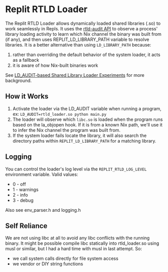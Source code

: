 # Replit RTLD Loader

The Replit RTLD Loader allows dynamically loaded shared libraries (.so)
to work seamlessly in Repls. It uses
the [rtld-audit API](https://man7.org/linux/man-pages/man7/rtld-audit.7.html)
to observe a process' library loading activity to learn which Nix channel
the binary was built from (if any), and then uses REPLIT_LD_LIBRARY_PATH variable to resolve
libraries. It is a better alternative than using `LD_LIBRARY_PATH` because:

1. rather than overriding the default behavior of the system loader, it acts as a fallback
2. it is aware of how Nix-built binaries work

See [LD_AUDIT-based Shared Library Loader Experiments](https://docs.google.com/document/d/1llRzZdBZIKDFk5n5NQromYMCeDaYUCB9pVLy2vahTH4)
for more background.

## How it Works

1. Activate the loader via the LD_AUDIT variable when running a program, ex: `LD_AUDIT=rtld_loader.so python main.py`
2. The loader will observe which `libc.so` is loaded when the program runs based on the la_objopen hook. If it is
   from a known Nix path, we'll use it to infer the Nix channel the program was built from.
3. If the system loader fails locate the library, it will also search the directory paths within `REPLIT_LD_LIBRARY_PATH`
   for a matching library.

## Logging

You can control the loader's log level via the `REPLIT_RTLD_LOG_LEVEL` environment variable. Valid values:

* 0 - off
* 1 - warnings
* 2 - info
* 3 - debug

Also see env_parser.h and logging.h

## Self Reliance

We are not using libc at all to avoid any libc conflicts with
the running binary. It might be possible compile libc statically into
rtld_loader.so using musl or similar, but I had a hard time with musl in
last attempt. So:

* we call system calls directly for file system access
* we vendor or DIY string functions
